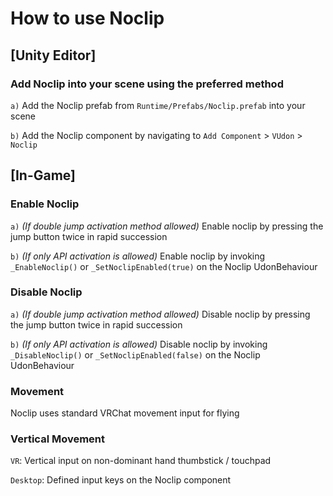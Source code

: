 # How to use Noclip

## [Unity Editor]

### Add Noclip into your scene using the preferred method

`a)` Add the Noclip prefab from `Runtime/Prefabs/Noclip.prefab` into your scene

`b)` Add the Noclip component by navigating to `Add Component` > `VUdon` > `Noclip`

## [In-Game]

### Enable Noclip

`a)` *(If double jump activation method allowed)* Enable noclip by pressing the jump button twice in rapid succession

`b)` *(If only API activation is allowed)* Enable noclip by invoking `_EnableNoclip()` or `_SetNoclipEnabled(true)` on the Noclip UdonBehaviour

### Disable Noclip

`a)` *(If double jump activation method allowed)* Disable noclip by pressing the jump button twice in rapid succession

`b)` *(If only API activation is allowed)* Disable noclip by invoking `_DisableNoclip()` or `_SetNoclipEnabled(false)` on the Noclip UdonBehaviour

### Movement

Noclip uses standard VRChat movement input for flying

### Vertical Movement

`VR`: Vertical input on non-dominant hand thumbstick / touchpad

`Desktop`: Defined input keys on the Noclip component
